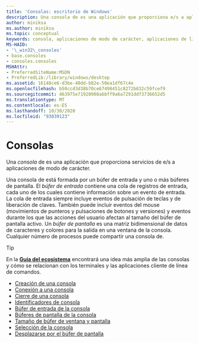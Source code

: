 ```yaml
---
title: 'Consolas: escritorio de Windows'
description: Una consola de es una aplicación que proporciona e/s a aplicaciones de línea de comandos.
author: miniksa
ms.author: miniksa
ms.topic: conceptual
keywords: consola, aplicaciones de modo de carácter, aplicaciones de línea de comandos, aplicaciones de terminal, API de consola
MS-HAID:
- '\_win32\_consoles'
- base.consoles
- consoles.consoles
MSHAttr:
- PreferredSiteName:MSDN
- PreferredLib:/library/windows/desktop
ms.assetid: 16148ce6-d3be-40dd-b82e-50ea1df67c4e
ms.openlocfilehash: b50ccd3d38b70ce67498451c8272b832c59fcef9
ms.sourcegitcommit: 463975e71920908a6bff9a6a7291ddf3736652d5
ms.translationtype: MT
ms.contentlocale: es-ES
ms.lasthandoff: 10/30/2020
ms.locfileid: "93039123"
---
```

# <a name="consoles"></a>Consolas

Una *consola* de es una aplicación que proporciona servicios de e/s a aplicaciones de modo de carácter.

Una consola de está formada por un búfer de entrada y uno o más búferes de pantalla. El *búfer de entrada* contiene una cola de registros de entrada, cada uno de los cuales contiene información sobre un evento de entrada. La cola de entrada siempre incluye eventos de pulsación de teclas y de liberación de claves. También puede incluir eventos del mouse (movimientos de punteros y pulsaciones de botones y versiones) y eventos durante los que las acciones del usuario afectan al tamaño del búfer de pantalla activo. Un *búfer de pantalla* es una matriz bidimensional de datos de caracteres y colores para la salida en una ventana de la consola. Cualquier número de procesos puede compartir una consola de.

> [!TIP]
>En la **[Guía del ecosistema](ecosystem-roadmap.md)** encontrará una idea más amplia de las consolas y cómo se relacionan con los terminales y las aplicaciones cliente de línea de comandos.

- [Creación de una consola](creation-of-a-console.md)
- [Conexión a una consola](attaching-to-a-console.md)
- [Cierre de una consola](closing-a-console.md)
- [Identificadores de consola](console-handles.md)
- [Búfer de entrada de la consola](console-input-buffer.md)
- [Búferes de pantalla de la consola](console-screen-buffers.md)
- [Tamaño de búfer de ventana y pantalla](window-and-screen-buffer-size.md)
- [Selección de la consola](console-selection.md)
- [Desplazarse por el búfer de pantalla](scrolling-the-screen-buffer.md)
